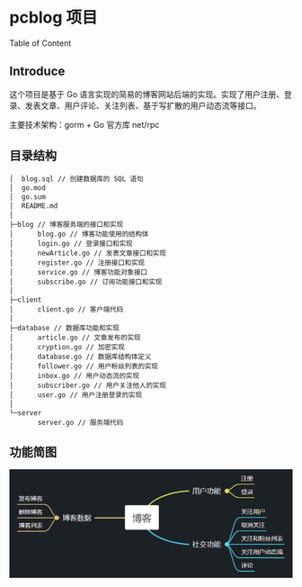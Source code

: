 # pcblog 项目

Table of Content

## Introduce

这个项目是基于 Go 语言实现的简易的博客网站后端的实现。实现了用户注册、登录、发表文章、用户评论、关注列表、基于写扩散的用户动态流等接口。

主要技术架构：gorm + Go 官方库 net/rpc

## 目录结构

```
│  blog.sql // 创建数据库的 SQL 语句
│  go.mod
│  go.sum
│  README.md
│
├─blog // 博客服务端的接口和实现
│      blog.go // 博客功能使用的结构体
│      login.go // 登录接口和实现
│      newArticle.go // 发表文章接口和实现
│      register.go // 注册接口和实现
│      service.go // 博客功能对象接口
│      subscribe.go // 订阅功能接口和实现
│
├─client
│      client.go // 客户端代码
│
├─database // 数据库功能和实现
│      article.go // 文章发布的实现
│      cryption.go // 加密实现
│      database.go // 数据库结构体定义
│      follower.go // 用户粉丝列表的实现
│      inbox.go // 用户动态流的实现
│      subscriber.go // 用户关注他人的实现
│      user.go // 用户注册登录的实现
│
└─server
       server.go // 服务端代码
```

## 功能简图

![img_2.png](img_2.png)